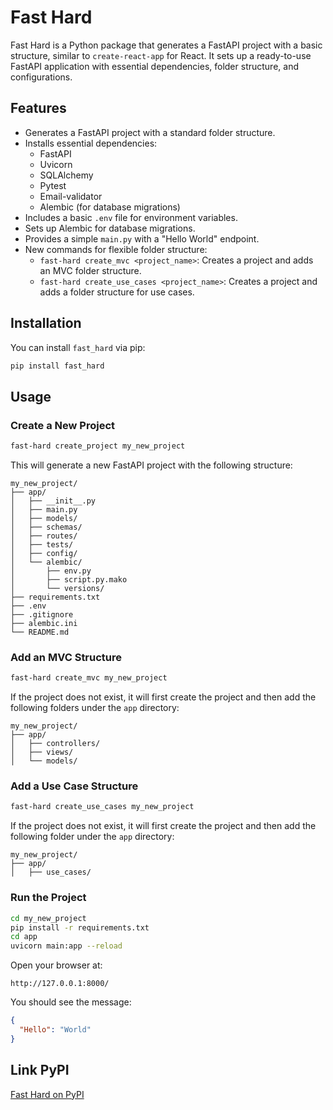 # Fast Hard

Fast Hard is a Python package that generates a FastAPI project with a basic structure, similar to `create-react-app` for React. It sets up a ready-to-use FastAPI application with essential dependencies, folder structure, and configurations.

## Features

- Generates a FastAPI project with a standard folder structure.
- Installs essential dependencies:
  - FastAPI
  - Uvicorn
  - SQLAlchemy
  - Pytest
  - Email-validator
  - Alembic (for database migrations)
- Includes a basic `.env` file for environment variables.
- Sets up Alembic for database migrations.
- Provides a simple `main.py` with a "Hello World" endpoint.
- New commands for flexible folder structure:
  - `fast-hard create_mvc <project_name>`: Creates a project and adds an MVC folder structure.
  - `fast-hard create_use_cases <project_name>`: Creates a project and adds a folder structure for use cases.

## Installation

You can install `fast_hard` via pip:

```bash
pip install fast_hard
```

## Usage

### Create a New Project

```bash
fast-hard create_project my_new_project
```

This will generate a new FastAPI project with the following structure:

```
my_new_project/
├── app/
│   ├── __init__.py
│   ├── main.py
│   ├── models/
│   ├── schemas/
│   ├── routes/
│   ├── tests/
│   ├── config/
│   └── alembic/
│       ├── env.py
│       ├── script.py.mako
│       └── versions/
├── requirements.txt
├── .env
├── .gitignore
├── alembic.ini
└── README.md
```

### Add an MVC Structure

```bash
fast-hard create_mvc my_new_project
```

If the project does not exist, it will first create the project and then add the following folders under the `app` directory:

```
my_new_project/
├── app/
│   ├── controllers/
│   ├── views/
│   └── models/
```

### Add a Use Case Structure

```bash
fast-hard create_use_cases my_new_project
```

If the project does not exist, it will first create the project and then add the following folder under the `app` directory:

```
my_new_project/
├── app/
│   ├── use_cases/
```

### Run the Project

```bash
cd my_new_project
pip install -r requirements.txt
cd app
uvicorn main:app --reload
```

Open your browser at:

```
http://127.0.0.1:8000/
```

You should see the message:

```json
{
  "Hello": "World"
}
```

## Link PyPI

[Fast Hard on PyPI](https://pypi.org/project/fast-hard/)

